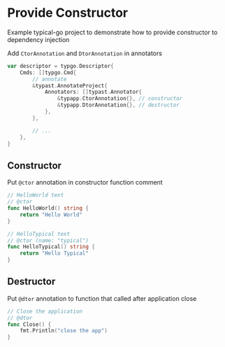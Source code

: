 # Provide Constructor

Example typical-go project to demonstrate how to provide constructor to dependency injection

Add `CtorAnnotation` and `DtorAnnotation` in annotators
```go
var descriptor = typgo.Descriptor{
	Cmds: []typgo.Cmd{
		// annotate
		&typast.AnnotateProject{
			Annotators: []typast.Annotator{
				&typapp.CtorAnnotation{}, // constructor
				&typapp.DtorAnnotation{}, // destructor
			},
		},

		// ...
	},
}
```

## Constructor

Put `@ctor` annotation in constructor function comment
```go
// HelloWorld text
// @ctor
func HelloWorld() string {
	return "Hello World"
}

// HelloTypical text
// @ctor (name: "typical")
func HelloTypical() string {
	return "Hello Typical"
}
```

## Destructor

Put `@dtor` annotation to function that called after application close
```go
// Close the application
// @dtor
func Close() {
	fmt.Println("close the app")
}
```




